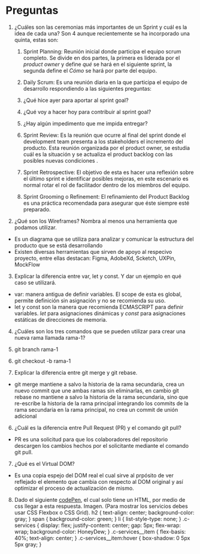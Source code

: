 # Preguntas
1. ¿Cuáles son las ceremonias más importantes de un Sprint y cuál es la idea de cada una?
  Son 4 aunque recientemente se ha incorporado una quinta, estas son:
    1. Sprint Planning: Reunión inicial donde participa el equipo scrum completo. Se divide en dos partes, la primera es liderada por el _product owner_ y define _*qué*_ se hará en el siguiente sprint, la segunda define el *_Cómo_* se hará por parte del equipo.
    2. Daily Scrum: Es una reunión diaria en la que participa el equipo de desarrollo respondiendo a las siguientes preguntas:
      1. ¿Qué hice ayer para aportar al sprint goal?
      2. ¿Qué voy a hacer hoy para contribuir al sprint goal?
      3. ¿Hay algún impedimento que me impida entregar?   

    3. Sprint Review: Es la reunión que ocurre al final del sprint donde el development team presenta a los stakeholders el incremento del producto. Esta reunión organizada por el product owner, se estudia cuál es la situación y se actualiza el product backlog con las posibles nuevas condiciones .
    4. Sprint Retrospective: El objetivo de esta es hacer una reflexión sobre el último sprint e identificar posibles mejoras, en este escenario es normal rotar el rol de facilitador dentro de los miembros del equipo.  
    5. Sprint Grooming o Refinement: El refinamiento del Product Backlog es una práctica recomendada para asegurar que éste siempre esté preparado.

2. ¿Qué son los Wireframes? Nombra al menos una herramienta que podamos utilizar.
  * Es un diagrama que se utiliza para analizar y comunicar la estructura del producto que se está desarrollando
  * Existen diversas herramientas que sirven de apoyo al respecivo proyecto, entre ellas destacan: Figma, AdobeXd, Scketch, UXPin, MockFlow
3. Explicar la diferencia entre var, let y const. Y dar un ejemplo en qué caso se utilizará.
  * var: manera antigua de definir variables. El scope de esta es global, permite definición sin asignación y no se recomienda su uso. 
  * let y const son la manera que recomienda ECMASCRIPT para definir variables. _let_ para asignaciones dinámicas y _const_ para asignaciones estáticas de direcciones de memoria.   
4. ¿Cuáles son los tres comandos que se pueden utilizar para crear una nueva rama llamada rama-1?
  1. git branch rama-1
  2. git checkout -b rama-1

5. Explicar la diferencia entre git merge y git rebase.
  * git merge mantiene a salvo la historia de la rama secundaria, crea un nuevo commit que une ambas ramas sin eliminarlas, en cambio git rebase no mantiene a salvo la historia de la rama secundaria, sino que re-escribe la historia de la rama principal integrando los commits de la rama secundaria en la rama principal, no crea un commit de unión adicional
6. ¿Cuál es la diferencia entre Pull Request (PR) y el comando git pull?
  * PR es una solicitud para que los colaboradores del repositorio descargen los cambios hechos por el solicitante mediante el comando git pull.
7. ¿Qué es el Virtual DOM?
  * Es una copia espejo del DOM real el cual sirve al prpósito de ver reflejado el elemento que cambia con respecto al DOM original y así optimizar el proceso de actualización de mismo.
8. Dado el siguiente [codePen](https://codepen.io/cristian-makeitreal/pen/NWadqqa?editors=1100), el cual solo tiene un HTML, por medio de css llegar a esta respuesta. Imagen. (Para mostrar los servicios debes usar CSS Flexbox o CSS Grid).
h2 {
  text-align: center;
  background-color: gray;
}
span {
  background-color: green;
}
li {
  list-style-type: none;
}
.c-services {
  display: flex;
  justify-content: center;
  gap: 5px;
  flex-wrap: wrap;
  background-color: HoneyDew;
}
.c-services__item {
  flex-basis: 40%;
  text-align: center;
}
.c-services__item:hover {
  box-shadow: 0 5px 5px gray;
}